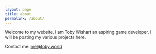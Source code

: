 ```yaml
---
layout: page
title: about
permalink: /about/
---
```


Welcome to my website, I am Toby Wishart an aspiring game developer. I will be posting my various projects here.

Contact me: me@toby.world